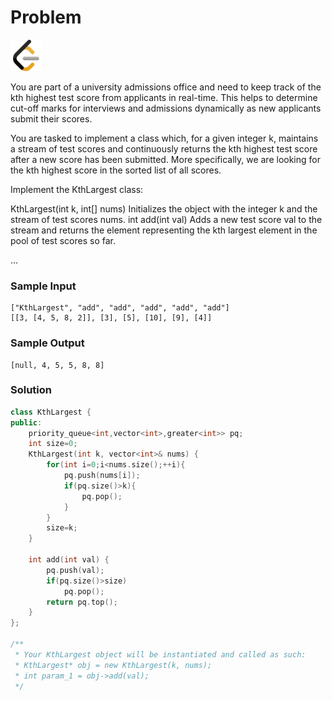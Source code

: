# Problem
<a href="https://leetcode.com/problems/kth-largest-element-in-a-stream/description/">
  <img src="../lib/leetcode-3628885-3030025.webp" width="50"/>
</a>

You are part of a university admissions office and need to keep track of the kth highest test score from applicants in real-time. This helps to determine cut-off marks for interviews and admissions dynamically as new applicants submit their scores.

You are tasked to implement a class which, for a given integer k, maintains a stream of test scores and continuously returns the kth highest test score after a new score has been submitted. More specifically, we are looking for the kth highest score in the sorted list of all scores.

Implement the KthLargest class:

KthLargest(int k, int[] nums) Initializes the object with the integer k and the stream of test scores nums.
int add(int val) Adds a new test score val to the stream and returns the element representing the kth largest element in the pool of test scores so far.

...

### Sample Input
```
["KthLargest", "add", "add", "add", "add", "add"]
[[3, [4, 5, 8, 2]], [3], [5], [10], [9], [4]]
```
### Sample Output
```
[null, 4, 5, 5, 8, 8]
```

### Solution
```cpp
class KthLargest {
public:
    priority_queue<int,vector<int>,greater<int>> pq;
    int size=0;
    KthLargest(int k, vector<int>& nums) {
        for(int i=0;i<nums.size();++i){
            pq.push(nums[i]);
            if(pq.size()>k){
                pq.pop();
            }
        }
        size=k;
    }
    
    int add(int val) {
        pq.push(val);
        if(pq.size()>size)
            pq.pop();
        return pq.top();
    }
};

/**
 * Your KthLargest object will be instantiated and called as such:
 * KthLargest* obj = new KthLargest(k, nums);
 * int param_1 = obj->add(val);
 */
```
